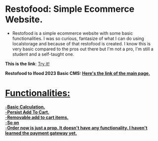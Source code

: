# Restofood: Simple Ecommerce Website.

- Restofood is a simple ecommerce website with some basic functionalities. I was so curious, fantasize of what I can do using localstorage and because of that restofood is created. I know this is very basic compared to the pros out there but I'm not a pro, I'm still a student and a self-taught one.

<b>This is the link</b>: <a href="https://jinshin19.github.io/Restofood">Try it!</a>

<b> Restofood to Ifood 2023 Basic CMS: <a href="https://ifood23.000webhostapp.com/ifood/index.php"> Here's the link of the main page.</b>

# Functionalities:
 -<b>Basic Calculation.</b><br>
 -<b>Persist Add To Cart.</b><br>
 -<b>Removable add to cart items.</b><br>
 -<b>So on</b><br>
 -<b>Order now is just a prop. It doesn't have any functionality. I haven't learned the payment gateway yet.</b><br>